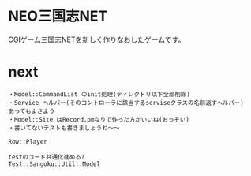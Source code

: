 # NEO三国志NET
CGIゲーム三国志NETを新しく作りなおしたゲームです。  

# next
```
・Model::CommandList のinit処理(ディレクトリ以下全部削除)
・Service ヘルパー(そのコントローラに該当するserviseクラスの名前返すヘルパー)
あってもよさよう
・Model::Site はRecord.pmなりで作った方がいいね(おっそい)
・書いてないテストも書きましょうね〜〜

Row::Player

testのコード共通化進める?
Test::Sangoku::Util::Model
```
